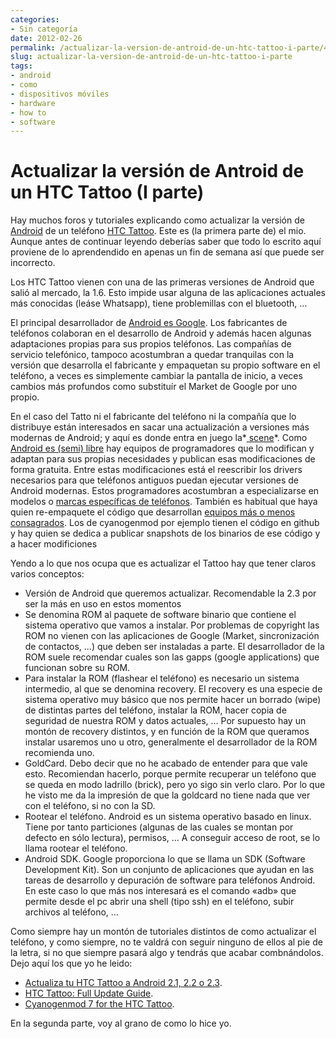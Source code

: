 ```yaml
---
categories:
- Sin categoría
date: 2012-02-26
permalink: /actualizar-la-version-de-antroid-de-un-htc-tattoo-i-parte/454/
slug: actualizar-la-version-de-antroid-de-un-htc-tattoo-i-parte
tags:
- android
- como
- dispositivos móviles
- hardware
- how to
- software
---
```


# Actualizar la versión de Antroid de un HTC Tattoo (I parte)

Hay muchos foros y tutoriales explicando como actualizar la versión de [Android](es.wikipedia.org/wiki/Android) de un teléfono [HTC Tattoo](http://www.htc.com/es/help/htc-tattoo/). Este es (la primera parte de) el mio. Aunque antes de continuar leyendo deberías saber que todo lo escrito aquí proviene de lo aprendendido en apenas un fin de semana así que puede ser incorrecto.

Los HTC Tattoo vienen con una de las primeras versiones de Android que salió al mercado, la 1.6. Esto impide usar alguna de las aplicaciones actuales más conocidas (leáse Whatsapp), tiene problemillas con el bluetooth, …

El principal desarrollador de [Android es Google](http://www.android.com/). Los fabricantes de teléfonos colaboran en el desarrollo de Android y además hacen algunas adaptaciones propias para sus propios teléfonos. Las compañías de servicio telefónico, tampoco acostumbran a quedar tranquilas con la versión que desarrolla el fabricante y empaquetan su propio software en el teléfono, a veces es simplemente cambiar la pantalla de inicio, a veces cambios más profundos como substituír el Market de Google por uno propio.

En el caso del Tatto ni el fabricante del teléfono ni la compañía que lo distribuye están interesados en sacar una actualización a versiones más modernas de Android; y aquí es donde entra en juego la*[ scene](http://es.wikipedia.org/wiki/Scene)*. Como [Android es (semi) libre](http://www.muycomputer.com/2011/09/20/android-realmente-libre-richard-stallman-dice-no) hay equipos de programadores que lo modifican y adaptan para sus propias necesidades y publican esas modificaciones de forma gratuita. Entre estas modificaciones está el reescribir los drivers necesarios para que teléfonos antiguos puedan ejecutar versiones de Android modernas. Estos programadores acostumbran a especializarse en modelos o [marcas específicas de teléfonos](http://www.htcmania.com). También es habitual que haya quien re-empaquete el código que desarrollan [equipos más o menos consagrados](http://cyanogenmod.com). Los de cyanogenmod por ejemplo tienen el código en github y hay quien se dedica a publicar snapshots de los binarios de ese código y a hacer modificiones

Yendo a lo que nos ocupa que es actualizar el Tattoo hay que tener claros varios conceptos:

- Versión de Android que queremos actualizar. Recomendable la 2.3 por ser la más en uso en estos momentos
- Se denomina ROM al paquete de software binario que contiene el sistema operativo que vamos a instalar. Por problemas de copyright las ROM no vienen con las aplicaciones de Google (Market, sincronización de contactos, …) que deben ser instaladas a parte. El desarrollador de la ROM suele recomendar cuales son las gapps (google applications) que funcionan sobre su ROM.
- Para instalar la ROM (flashear el teléfono) es necesario un sistema intermedio, al que se denomina recovery. El recovery es una especie de sistema operativo muy básico que nos permite hacer un borrado (wipe) de distintas partes del teléfono, instalar la ROM, hacer copia de seguridad de nuestra ROM y datos actuales, … Por supuesto hay un montón de recovery distintos, y en función de la ROM que queramos instalar usaremos uno u otro, generalmente el desarrollador de la ROM recomienda uno.
- GoldCard. Debo decir que no he acabado de entender para que vale esto. Recomiendan hacerlo, porque permite recuperar un teléfono que se queda en modo ladrillo (brick), pero yo sigo sin verlo claro. Por lo que he visto me da la impresión de que la goldcard no tiene nada que ver con el teléfono, si no con la SD.
- Rootear el teléfono. Android es un sistema operativo basado en linux. Tiene por tanto particiones (algunas de las cuales se montan por defecto en sólo lectura), permisos, … A conseguir acceso de root, se lo llama rootear el teléfono.
- Android SDK. Google proporciona lo que se llama un SDK (Software Development Kit). Son un conjunto de aplicaciones que ayudan en las tareas de desarrollo y depuración de software para teléfonos Android. En este caso lo que más nos interesará es el comando «adb» que permite desde el pc abrir una shell (tipo ssh) en el teléfono, subir archivos al teléfono, …

Como siempre hay un montón de tutoriales distintos de como actualizar el teléfono, y como siempre, no te valdrá con seguir ninguno de ellos al pie de la letra, si no que siempre pasará algo y tendrás que acabar combnándolos. Dejo aquí los que yo he leido:

- [Actualiza tu HTC Tattoo a Android 2.1, 2.2 o 2.3](http://www.android.es/tutorial-actualiza-htc-tattoo-a-android-2-1-2-2-o-2-3.html#axzz1m4dje3LN).
- [HTC Tattoo: Full Update Guide](http://wiki.cyanogenmod.com/wiki/HTC_Tattoo:_Full_Update_Guide).
- [Cyanogenmod 7 for the HTC Tattoo](http://forum.cyanogenmod.com/topic/32485-cyanogenmod-7-for-the-htc-tattoo-v7101-10-oct-2011/).

En la segunda parte, voy al grano de como lo hice yo.